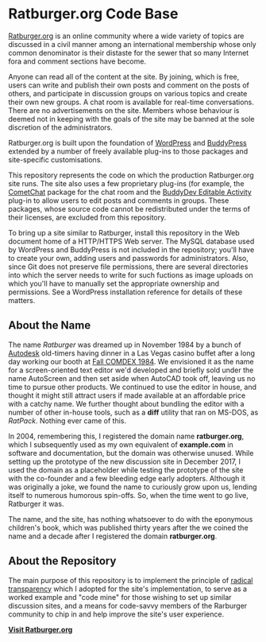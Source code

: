 # Ratburger.org Code Base

[Ratburger.org](https://www.ratburger.org/) is an online community where a wide variety
of topics are discussed in a civil manner among an international membership whose
only common denominator is their distaste for the sewer that so many Internet
fora and comment sections have become.

Anyone can read all of the content at the site.  By joining, which is free, users can
write and publish their own posts and comment on the posts of others, and participate
in discussion groups on various topics and create their own new groups.  A chat room
is available for real-time conversations.  There are no advertisements on the site.
Members whose behaviour is deemed not in keeping with the goals of the site may be
banned at the sole discretion of the administrators.

Ratburger.org is built upon the foundation of [WordPress](https://wordpress.org/)
and [BuddyPress](https://buddypress.org/) extended by a number of
freely available plug-ins to those packages and site-specific customisations.

This repository represents the code on which the production Ratburger.org site
runs.  The site also uses a few proprietary plug-ins (for example, the
[CometChat](https://www.cometchat.com/) package for the chat room and
the [BuddyDev Editable Activity](https://buddydev.com/plugins/bp-editable-activity/)
plug-in to allow users to edit posts and comments in groups.  These packages,
whose source code cannot be redistributed under the terms of their licenses,
are excluded from this repository.

To bring up a site similar to Ratburger, install this repository in the Web
document home of a HTTP/HTTPS Web server.  The MySQL database used by
WordPress and BuddyPress is not included in the repository; you'll have to
create your own, adding users and passwords for administrators.  Also,
since Git does not preserve file permissions, there are several directories
into which the server needs to write for such fuctions as image uploads
on which you'll have to manually set the appropriate ownership and
permissions.  See a WordPress installation reference for details of these
matters.

## About the Name

The name _Ratburger_ was dreamed up in November 1984 by a bunch of
[Autodesk](http://www.fourmilab.ch/autofile/)
old-timers having dinner in a Las Vegas casino buffet after a long day working
our booth at
[Fall COMDEX 1984](http://www.fourmilab.ch/autofile/images/tradeshows/comdex_1984/).
We envisioned it as the name for a screen-oriented text editor we'd developed
and briefly sold under the name AutoScreen and then set aside when AutoCAD
took off, leaving us no time to pursue other products.  We continued to use
the editor in house, and thought it might still attract users if made available
at an affordable price with a catchy name.  We further thought about bundling
the editor with a number of other in-house tools, such as a **diff**
utility that ran on MS-DOS, as _RatPack_.  Nothing ever came of this.

In 2004, remembering this, I registered the domain name **ratburger.org**, which
I subsequently used as my own equivalent of **example.com** in software and
documentation, but the domain was otherwise unused.  While setting up the
prototype of the new discussion site in December 2017, I used the
domain as a placeholder while testing the prototype of the site with
the co-founder and a few bleeding edge early adopters.  Although it was
originally a joke, we found the name to curiously grow upon us, lending
itself to numerous humorous spin-offs.  So, when the time went to go
live, Ratburger it was.

The name, and the site, has nothing whatsoever to do with the eponymous
children's book, which was published thirty years after the we coined
the name and a decade after I registered the domain **ratburger.org**.

## About the Repository

The main purpose of this repository is to implement the principle of
[radical transparency](http://www.ratburger.org/index.php/2017/12/18/radical-transparency/)
which I adopted for the site's implementation, to serve as a worked
example and "code mine" for those wishing to set up similar discussion
sites, and a means for code-savvy members of the Rarburger community to
chip in and help improve the site's user experience.

**[Visit Ratburger.org](https://www.ratburger.org/)**

